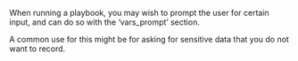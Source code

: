 When running a playbook, you may wish to prompt the user for certain input, and can do so with the ‘vars_prompt’ section.

A common use for this might be for asking for sensitive data that you do not want to record.

